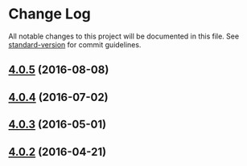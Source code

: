 # Change Log

All notable changes to this project will be documented in this file. See [standard-version](https://github.com/conventional-changelog/standard-version) for commit guidelines.

<a name="4.0.5"></a>
## [4.0.5](https://github.com/passwoid/passwoid/compare/v4.0.4...v4.0.5) (2016-08-08)



<a name="4.0.4"></a>
## [4.0.4](https://github.com/passwoid/passwoid/compare/v4.0.3...v4.0.4) (2016-07-02)



<a name="4.0.3"></a>
## [4.0.3](https://github.com/passwoid/passwoid/compare/v4.0.2...v4.0.3) (2016-05-01)




<a name="4.0.2"></a>
## [4.0.2](https://github.com/passwoid/passwoid/compare/v4.0.1...v4.0.2) (2016-04-21)
